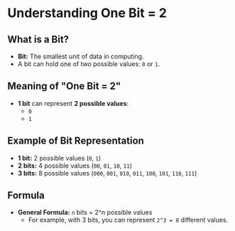 # Understanding One Bit = 2

## What is a Bit?
- **Bit:** The smallest unit of data in computing.
- A bit can hold one of two possible values: `0` or `1`.

## Meaning of "One Bit = 2"
- **1 bit** can represent **2 possible values**:
  - `0`
  - `1`

## Example of Bit Representation
- **1 bit:** 2 possible values (`0`, `1`)
- **2 bits:** 4 possible values (`00`, `01`, `10`, `11`)
- **3 bits:** 8 possible values (`000`, `001`, `010`, `011`, `100`, `101`, `110`, `111`)

## Formula
- **General Formula:** `n` bits = 2^n possible values
  - For example, with 3 bits, you can represent `2^3 = 8` different values.
